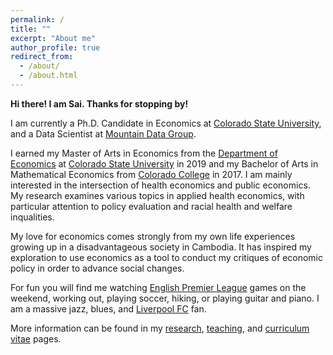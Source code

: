 ```yaml
---
permalink: /
title: ""
excerpt: "About me"
author_profile: true
redirect_from:
  - /about/
  - /about.html
---
```

**Hi there! I am Sai. Thanks for stopping by!**

I am currently a Ph.D. Candidate in Economics at [Colorado State University](https://www.colostate.edu/), and a Data Scientist at [Mountain Data Group](https://www.mountaindatagroup.com/).

I earned my Master of Arts in Economics from the [Department of Economics](http://economics.colostate.edu/) at [Colorado State University](https://www.colostate.edu/) in 2019 and my Bachelor of Arts in Mathematical Economics from [Colorado College](https://www.coloradocollege.edu/) in 2017. I am mainly interested in the intersection of health economics and public economics. My research examines various topics in applied health economics, with particular attention to policy evaluation and racial health and welfare inqualities.

My love for economics comes strongly from my own life experiences growing up in a disadvantageous society in Cambodia. It has inspired my exploration to use economics as a tool to conduct my critiques of economic policy in order to advance social changes.

For fun you will find me watching [English Premier League](https://www.premierleague.com/) games on the weekend, working out, playing soccer, hiking, or playing guitar and piano. I am a massive jazz, blues, and [Liverpool FC](https://www.liverpoolfc.com/) fan.

More information can be found in my [research](https://schinlfc.github.io/research), [teaching](https://schinlfc.github.io/teaching), and [curriculum vitae](https://schinlfc.github.io/cv) pages.
